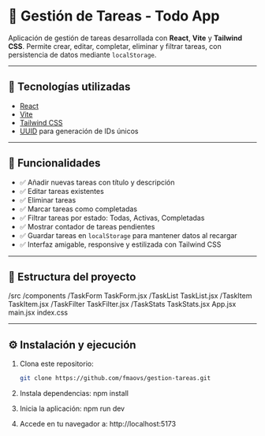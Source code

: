 # 📝 Gestión de Tareas - Todo App

Aplicación de gestión de tareas desarrollada con **React**, **Vite** y **Tailwind CSS**. Permite crear, editar, completar, eliminar y filtrar tareas, con persistencia de datos mediante `localStorage`.

---

## 🚀 Tecnologías utilizadas

- [React](https://reactjs.org/)
- [Vite](https://vitejs.dev/)
- [Tailwind CSS](https://tailwindcss.com/)
- [UUID](https://www.npmjs.com/package/uuid) para generación de IDs únicos

---

## 🎯 Funcionalidades

- ✅ Añadir nuevas tareas con título y descripción  
- ✅ Editar tareas existentes  
- ✅ Eliminar tareas  
- ✅ Marcar tareas como completadas  
- ✅ Filtrar tareas por estado: Todas, Activas, Completadas  
- ✅ Mostrar contador de tareas pendientes  
- ✅ Guardar tareas en `localStorage` para mantener datos al recargar  
- ✅ Interfaz amigable, responsive y estilizada con Tailwind CSS  

---

## 📁 Estructura del proyecto

/src 
    /components 
        /TaskForm 
            TaskForm.jsx 
        /TaskList 
            TaskList.jsx 
        /TaskItem 
            TaskItem.jsx 
        /TaskFilter 
            TaskFilter.jsx 
        /TaskStats 
            TaskStats.jsx 
    App.jsx 
    main.jsx 
    index.css


---

## ⚙️ Instalación y ejecución

1. Clona este repositorio:
   ```bash
   git clone https://github.com/fmaovs/gestion-tareas.git

2. Instala dependencias:
    npm install

3. Inicia la aplicación:
    npm run dev

4. Accede en tu navegador a:
    http://localhost:5173
